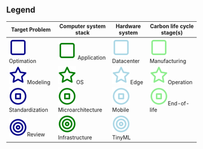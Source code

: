 ## Legend

| Target Problem                                                                    | Computer system stack                          | Hardware system                    | Carbon life cycle stage(s)               |
| --------------------------------------------------------------------------------- | ---------------------------------------------- | ---------------------------------- | ---------------------------------------- |
| [![1](images/square1.svg)](Classification/Target_Problem.md#Optimation)Optimation | ![1](images/square5.svg) Application           | ![1](images/square.svg)Datacenter  | ![1](images/square6.svg)Manufacturing    |
| ![1](images/star1.svg)Modeling                                                    | ![1](images/star5.svg)OS                       | ![1](images/star.svg)Edge          | ![1](images/star6.svg)Operation          |
| ![1](images/stop-circle1.svg)Standardization                                      | ![1](images/stop-circle5.svg)Microarchitecture | ![1](images/stop-circle.svg)Mobile | ![1](images/stop-circle6.svg)End-of-life |
| ![1](images/target1.svg)Review                                                    | ![1](images/target5.svg)Infrastructure         | ![1](images/target.svg)TinyML      |                                          |

